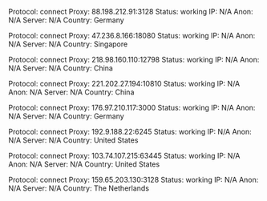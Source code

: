 Protocol: connect
Proxy: 88.198.212.91:3128
Status: working
IP: N/A
Anon: N/A
Server: N/A
Country: Germany

Protocol: connect
Proxy: 47.236.8.166:18080
Status: working
IP: N/A
Anon: N/A
Server: N/A
Country: Singapore

Protocol: connect
Proxy: 218.98.160.110:12798
Status: working
IP: N/A
Anon: N/A
Server: N/A
Country: China

Protocol: connect
Proxy: 221.202.27.194:10810
Status: working
IP: N/A
Anon: N/A
Server: N/A
Country: China

Protocol: connect
Proxy: 176.97.210.117:3000
Status: working
IP: N/A
Anon: N/A
Server: N/A
Country: Germany

Protocol: connect
Proxy: 192.9.188.22:6245
Status: working
IP: N/A
Anon: N/A
Server: N/A
Country: United States

Protocol: connect
Proxy: 103.74.107.215:63445
Status: working
IP: N/A
Anon: N/A
Server: N/A
Country: United States

Protocol: connect
Proxy: 159.65.203.130:3128
Status: working
IP: N/A
Anon: N/A
Server: N/A
Country: The Netherlands

